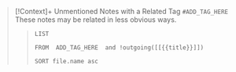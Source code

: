 
> [!Context]+ Unmentioned Notes with a Related Tag `#ADD_TAG_HERE`
> These notes may be related in less obvious ways.
> 
> >```dataview  
> >LIST  
> >
> >FROM  ADD_TAG_HERE  and !outgoing([[{{title}}]])
> >
> >SORT file.name asc  
> >```

